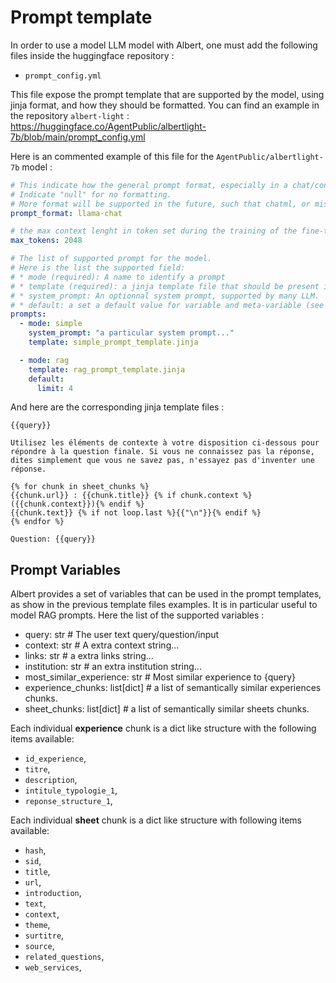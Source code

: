 # Prompt template

In order to use a model LLM model with Albert, one must add the following files inside the huggingface repository :
- `prompt_config.yml`

This file expose the prompt template that are supported by the model, using jinja format, and how they should be formatted.
You can find an example in the repository `albert-light` : https://huggingface.co/AgentPublic/albertlight-7b/blob/main/prompt_config.yml

Here is an commented example of this file for the `AgentPublic/albertlight-7b` model :

```prompt_config.yml
# This indicate how the general prompt format, especially in a chat/conversation setting.
# Indicate "null" for no formatting.
# More format will be supported in the future, such that chatml, or mistral.
prompt_format: llama-chat 

# the max context lenght in token set during the training of the fine-tuning.
max_tokens: 2048

# The list of supported prompt for the model. 
# Here is the list the supported field:
# * mode (required): A name to identify a prompt
# * template (required): a jinja template file that should be present in the huggingface repository. And that support a set of variables documented in the section [[Prompt Variables]]..
# * system_prompt: An optionnal system prompt, supported by many LLM.
# * default: a set a default value for variable and meta-variable (see [[Meta variable]].
prompts:
  - mode: simple
    system_prompt: "a particular system prompt..."
    template: simple_prompt_template.jinja

  - mode: rag
    template: rag_prompt_template.jinja
    default:
      limit: 4
```

And here are the corresponding jinja template files :

```simple_prompt_template.jinja
{{query}}
```

```rag_prompt_template.jinja
Utilisez les éléments de contexte à votre disposition ci-dessous pour répondre à la question finale. Si vous ne connaissez pas la réponse, dites simplement que vous ne savez pas, n'essayez pas d'inventer une réponse.

{% for chunk in sheet_chunks %}
{{chunk.url}} : {{chunk.title}} {% if chunk.context %}({{chunk.context}}){% endif %}
{{chunk.text}} {% if not loop.last %}{{"\n"}}{% endif %}
{% endfor %}

Question: {{query}}
```

## Prompt Variables

Albert provides a set of variables that can be used in the prompt templates, as show in the previous template files examples.
It is in particular useful to model RAG prompts.
Here the list of the supported variables :

- query: str # The user text query/question/input
- context: str # A extra context string...
- links: str  # a extra links string...
- institution: str # an extra institution string...
- most_similar_experience: str # Most similar experience to {query}
- experience_chunks: list[dict] # a list of semantically similar experiences chunks.
- sheet_chunks: list[dict] # a list of semantically similar sheets chunks.

Each individual **experience** chunk is a dict like structure with the following items available:
- `id_experience`,
- `titre`,
- `description`,
- `intitule_typologie_1`,
- `reponse_structure_1`,

Each individual **sheet** chunk is a dict like structure with following items available:
- `hash`,
- `sid`,
- `title`,
- `url`,
- `introduction`,
- `text`,
- `context`,
- `theme`,
- `surtitre`,
- `source`,
- `related_questions`,
- `web_services`,

